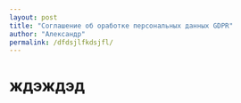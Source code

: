 ```yaml
---
layout: post
title: "Соглашение об оработке персональных данных GDPR"
author: "Александр"
permalink: /dfdsjlfkdsjfl/
---
```


# ждэждэд

